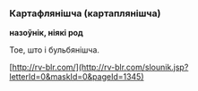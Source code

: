 ### Картафлянішча (картаплянішча)
**назоўнік, ніякі род**

Тое, што і бульбянішча.

<a rel="author">[http://rv-blr.com/](http://rv-blr.com/slounik.jsp?letterId=0&maskId=0&pageId=1345)</a>
